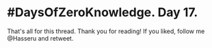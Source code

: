 # #DaysOfZeroKnowledge. Day 17.



That's all for this thread. Thank you for reading! If you liked, follow me @Hasseru and retweet.
